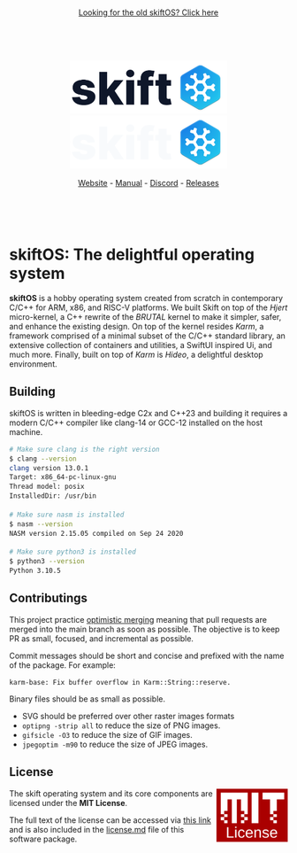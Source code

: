 <br/>
<p align="center">
  <a  href="https://github.com/skiftOS/skift/tree/legacy">Looking for the old skiftOS? Click here</a>
</p>

<br/>
<br/>
<br/>

<p align="center">
  <img src="doc/logo-light.svg#gh-light-mode-only" height="96" />
  <img src="doc/logo-dark.svg#gh-dark-mode-only" height="96" />
</p>

<p align="center">
  <a href="https://skiftos.org/">Website</a> -
  <a href="doc/readme.md">Manual</a> -
  <a href="http://discord.skiftos.org">Discord</a> -
  <a href="https://github.com/skiftOS/skift/releases">Releases</a>
</p>

<br/>
<br/>
<br/>

# **skiftOS**: The delightful operating system

**skiftOS** is a hobby operating system created from scratch in contemporary C/C++ for ARM, x86, and RISC-V platforms. We built Skift on top of the _Hjert_ micro-kernel, a C++ rewrite of the _BRUTAL_ kernel to make it simpler, safer, and enhance the existing design. On top of the kernel resides _Karm_, a framework comprised of a minimal subset of the C/C++ standard library, an extensive collection of containers and utilities, a SwiftUI inspired Ui, and much more. Finally, built on top of _Karm_ is _Hideo_, a delightful desktop environment.

## Building

skiftOS is written in bleeding-edge C2x and C++23 and building it requires a modern C/C++ compiler like clang-14 or GCC-12 installed on the host machine.

```sh
# Make sure clang is the right version
$ clang --version
clang version 13.0.1
Target: x86_64-pc-linux-gnu
Thread model: posix
InstalledDir: /usr/bin

# Make sure nasm is installed
$ nasm --version
NASM version 2.15.05 compiled on Sep 24 2020

# Make sure python3 is installed
$ python3 --version
Python 3.10.5

```

## Contributings

This project practice [optimistic merging](http://hintjens.com/blog:106) meaning that pull requests are merged into the main branch as soon as possible. The objective is to keep PR as small, focused, and incremental as possible.

Commit messages should be short and concise and prefixed with the name of the package. For example:

```
karm-base: Fix buffer overflow in Karm::String::reserve.
```

Binary files should be as small as possible.

- SVG should be preferred over other raster images formats
- `optipng -strip all` to reduce the size of PNG images.
- `gifsicle -O3` to reduce the size of GIF images.
- `jpegoptim -m90` to reduce the size of JPEG images.

## License

<a href="https://opensource.org/licenses/MIT">
  <img align="right" height="96" alt="MIT License" src="doc/mit.svg" />
</a>

The skift operating system and its core components are licensed under the **MIT License**.

The full text of the license can be accessed via [this link](https://opensource.org/licenses/MIT) and is also included in the [license.md](license.md) file of this software package.
